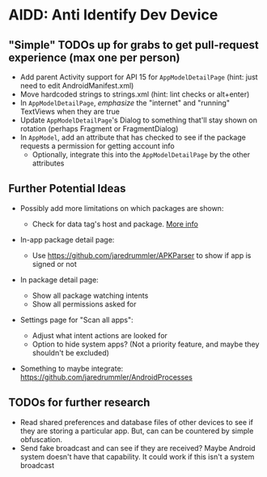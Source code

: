 # AIDD: Anti Identify Dev Device






## "Simple" TODOs up for grabs to get pull-request experience (max one per person)

- Add parent Activity support for API 15 for `AppModelDetailPage` (hint: just need to edit AndroidManifest.xml)
- Move hardcoded strings to strings.xml (hint: lint checks or alt+enter)
- In `AppModelDetailPage`, *emphasize* the "internet" and "running" TextViews when they are true
- Update `AppModelDetailPage`'s Dialog to something that'll stay shown on rotation (perhaps Fragment or FragmentDialog)
- In `AppModel`, add an attribute that has checked to see if the package requests a permission for getting account info
  - Optionally, integrate this into the `AppModelDetailPage` by the other attributes



## Further Potential Ideas
- Possibly add more limitations on which packages are shown:
  - Check for data tag's host and package. [More info](http://developer.android.com/guide/topics/manifest/data-element.html)
- In-app package detail page:
  - Use https://github.com/jaredrummler/APKParser to show if app is signed or not
- In package detail page:
  - Show all package watching intents
  - Show all permissions asked for
- Settings page for "Scan all apps":
  - Adjust what intent actions are looked for
  - Option to hide system apps? (Not a priority feature, and maybe they shouldn't be excluded)

- Something to maybe integrate: https://github.com/jaredrummler/AndroidProcesses



## TODOs for further research

- Read shared preferences and database files of other devices to see if they are storing a particular app. But, can can be countered by simple obfuscation.
- Send fake broadcast and can see if they are received? Maybe Android system doesn't have that capability. It could work if this isn't a system broadcast
